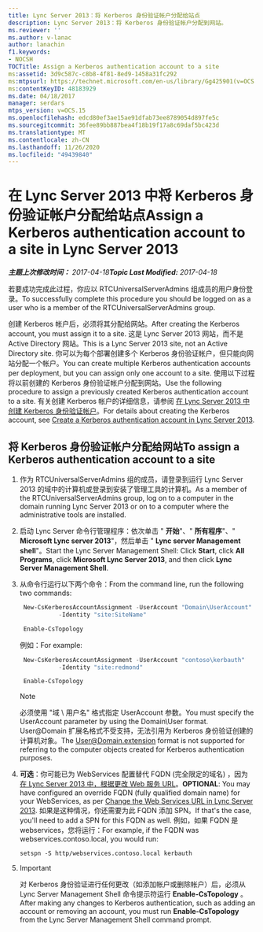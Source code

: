 ```yaml
---
title: Lync Server 2013：将 Kerberos 身份验证帐户分配给站点
description: Lync Server 2013：将 Kerberos 身份验证帐户分配到网站。
ms.reviewer: ''
ms.author: v-lanac
author: lanachin
f1.keywords:
- NOCSH
TOCTitle: Assign a Kerberos authentication account to a site
ms:assetid: 3d9c587c-c8b8-4f81-8ed9-1458a31fc292
ms:mtpsurl: https://technet.microsoft.com/en-us/library/Gg425901(v=OCS.15)
ms:contentKeyID: 48183929
ms.date: 04/18/2017
manager: serdars
mtps_version: v=OCS.15
ms.openlocfilehash: edcd80ef3ae15ae91dfab73ee8789054d897fe5c
ms.sourcegitcommit: 36fee89bb887bea4f18b19f17a8c69daf5bc423d
ms.translationtype: MT
ms.contentlocale: zh-CN
ms.lasthandoff: 11/26/2020
ms.locfileid: "49439840"
---
```

# <a name="assign-a-kerberos-authentication-account-to-a-site-in-lync-server-2013"></a><span data-ttu-id="f4c0c-103">在 Lync Server 2013 中将 Kerberos 身份验证帐户分配给站点</span><span class="sxs-lookup"><span data-stu-id="f4c0c-103">Assign a Kerberos authentication account to a site in Lync Server 2013</span></span>

<div data-xmlns="http://www.w3.org/1999/xhtml">

<div class="topic" data-xmlns="http://www.w3.org/1999/xhtml" data-msxsl="urn:schemas-microsoft-com:xslt" data-cs="https://msdn.microsoft.com/">

<div data-asp="https://msdn2.microsoft.com/asp">



</div>

<div id="mainSection">

<div id="mainBody"><span data-ttu-id="f4c0c-104">

<span> </span></span><span class="sxs-lookup"><span data-stu-id="f4c0c-104">

<span> </span></span></span>

<span data-ttu-id="f4c0c-105">_**主题上次修改时间：** 2017-04-18_</span><span class="sxs-lookup"><span data-stu-id="f4c0c-105">_**Topic Last Modified:** 2017-04-18_</span></span>

<span data-ttu-id="f4c0c-106">若要成功完成此过程，你应以 RTCUniversalServerAdmins 组成员的用户身份登录。</span><span class="sxs-lookup"><span data-stu-id="f4c0c-106">To successfully complete this procedure you should be logged on as a user who is a member of the RTCUniversalServerAdmins group.</span></span>

<span data-ttu-id="f4c0c-107">创建 Kerberos 帐户后，必须将其分配给网站。</span><span class="sxs-lookup"><span data-stu-id="f4c0c-107">After creating the Kerberos account, you must assign it to a site.</span></span> <span data-ttu-id="f4c0c-108">这是 Lync Server 2013 网站，而不是 Active Directory 网站。</span><span class="sxs-lookup"><span data-stu-id="f4c0c-108">This is a Lync Server 2013 site, not an Active Directory site.</span></span> <span data-ttu-id="f4c0c-109">你可以为每个部署创建多个 Kerberos 身份验证帐户，但只能向网站分配一个帐户。</span><span class="sxs-lookup"><span data-stu-id="f4c0c-109">You can create multiple Kerberos authentication accounts per deployment, but you can assign only one account to a site.</span></span> <span data-ttu-id="f4c0c-110">使用以下过程将以前创建的 Kerberos 身份验证帐户分配到网站。</span><span class="sxs-lookup"><span data-stu-id="f4c0c-110">Use the following procedure to assign a previously created Kerberos authentication account to a site.</span></span> <span data-ttu-id="f4c0c-111">有关创建 Kerberos 帐户的详细信息，请参阅 [在 Lync Server 2013 中创建 Kerberos 身份验证帐户](lync-server-2013-create-a-kerberos-authentication-account.md)。</span><span class="sxs-lookup"><span data-stu-id="f4c0c-111">For details about creating the Kerberos account, see [Create a Kerberos authentication account in Lync Server 2013](lync-server-2013-create-a-kerberos-authentication-account.md).</span></span>

<div>

## <a name="to-assign-a-kerberos-authentication-account-to-a-site"></a><span data-ttu-id="f4c0c-112">将 Kerberos 身份验证帐户分配给网站</span><span class="sxs-lookup"><span data-stu-id="f4c0c-112">To assign a Kerberos authentication account to a site</span></span>

1.  <span data-ttu-id="f4c0c-113">作为 RTCUniversalServerAdmins 组的成员，请登录到运行 Lync Server 2013 的域中的计算机或登录到安装了管理工具的计算机。</span><span class="sxs-lookup"><span data-stu-id="f4c0c-113">As a member of the RTCUniversalServerAdmins group, log on to a computer in the domain running Lync Server 2013 or on to a computer where the administrative tools are installed.</span></span>

2.  <span data-ttu-id="f4c0c-114">启动 Lync Server 命令行管理程序：依次单击 " **开始**"、" **所有程序**"、" **Microsoft Lync server 2013**"，然后单击 " **Lync server Management shell**"。</span><span class="sxs-lookup"><span data-stu-id="f4c0c-114">Start the Lync Server Management Shell: Click **Start**, click **All Programs**, click **Microsoft Lync Server 2013**, and then click **Lync Server Management Shell**.</span></span>

3.  <span data-ttu-id="f4c0c-115">从命令行运行以下两个命令：</span><span class="sxs-lookup"><span data-stu-id="f4c0c-115">From the command line, run the following two commands:</span></span>
    
       ```powershell
        New-CsKerberosAccountAssignment -UserAccount "Domain\UserAccount"
                  -Identity "site:SiteName"
       ```          
    
       ```powershell
        Enable-CsTopology
       ```
    
    <span data-ttu-id="f4c0c-116">例如：</span><span class="sxs-lookup"><span data-stu-id="f4c0c-116">For example:</span></span>
    
       ```powershell
        New-CsKerberosAccountAssignment -UserAccount "contoso\kerbauth"
                  -Identity "site:redmond"
       ```
    
       ```powershell
        Enable-CsTopology
       ```
    
    <div class="">
    

    > [!NOTE]  
    > <span data-ttu-id="f4c0c-117">必须使用 "域 \ 用户名" 格式指定 UserAccount 参数。</span><span class="sxs-lookup"><span data-stu-id="f4c0c-117">You must specify the UserAccount parameter by using the Domain\User format.</span></span> <span data-ttu-id="f4c0c-118">User@Domain 扩展名格式不受支持，无法引用为 Kerberos 身份验证创建的计算机对象。</span><span class="sxs-lookup"><span data-stu-id="f4c0c-118">The User@Domain.extension format is not supported for referring to the computer objects created for Kerberos authentication purposes.</span></span>

    
    </div>

4.  <span data-ttu-id="f4c0c-119">**可选**：你可能已为 WebServices 配置替代 FQDN (完全限定的域名) ，因为 [在 Lync Server 2013 中，根据更改 Web 服务 URL](lync-server-2013-change-the-web-services-url.md)。</span><span class="sxs-lookup"><span data-stu-id="f4c0c-119">**OPTIONAL**: You may have configured an override FQDN (fully qualified domain name) for your WebServices, as per [Change the Web Services URL in Lync Server 2013](lync-server-2013-change-the-web-services-url.md).</span></span> <span data-ttu-id="f4c0c-120">如果是这种情况，你还需要为此 FQDN 添加 SPN。</span><span class="sxs-lookup"><span data-stu-id="f4c0c-120">If that's the case, you'll need to add a SPN for this FQDN as well.</span></span> <span data-ttu-id="f4c0c-121">例如，如果 FQDN 是 webservices，您将运行：</span><span class="sxs-lookup"><span data-stu-id="f4c0c-121">For example, if the FQDN was webservices.contoso.local, you would run:</span></span>
    
    ```console
    setspn -S http/webservices.contoso.local kerbauth
    ```
5.     
    <div class="">
    

    > [!IMPORTANT]  
    > <span data-ttu-id="f4c0c-122">对 Kerberos 身份验证进行任何更改（如添加帐户或删除帐户）后，必须从 Lync Server Management Shell 命令提示符运行 <STRONG>Enable-CsTopology</STRONG> 。</span><span class="sxs-lookup"><span data-stu-id="f4c0c-122">After making any changes to Kerberos authentication, such as adding an account or removing an account, you must run <STRONG>Enable-CsTopology</STRONG> from the Lync Server Management Shell command prompt.</span></span>

    
    <span data-ttu-id="f4c0c-123"></div>

</div>

</div>

<span> </span>

</div>

</div>

</span><span class="sxs-lookup"><span data-stu-id="f4c0c-123"></div>

</div>

</div>

<span> </span>

</div>

</div>

</span></span></div>

